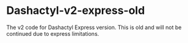 # Dashactyl-v2-express-old
The v2 code for Dashactyl Express version. This is old and will not be continued due to express limitations.

